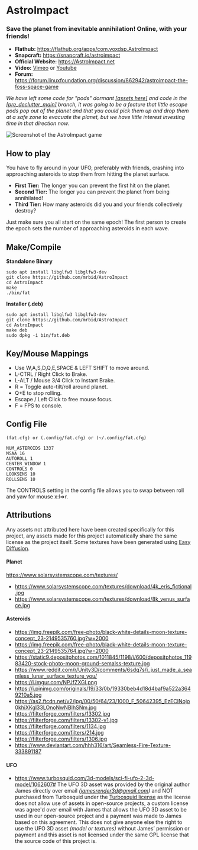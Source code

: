 # AstroImpact
### Save the planet from inevitable annihilation! Online, with your friends!

* **Flathub:** https://flathub.org/apps/com.voxdsp.AstroImpact
* **Snapcraft:** https://snapcraft.io/astroimpact
* **Official Website:** https://AstroImpact.net
* **Video:** [Vimeo](https://vimeo.com/836414581) or [Youtube](https://www.youtube.com/watch?v=5qUD3DM8rD8)
* **Forum:** https://forum.linuxfoundation.org/discussion/862942/astroimpact-the-foss-space-game

*We have left some code for "pods" dormant [[assets here]](assets/old_assets.c) and code in the [[pre_declutter_main]](https://notabug.org/AstroImpact/AstroImpact/src/pre_declutter_main) branch, it was going to be a feature that little escape pods pop out of the planet and that you could pick them up and drop them at a safe zone to evacuate the planet, but we have little interest investing time in that direction now.*

![Screenshot of the AstroImpact game](https://us.v-cdn.net/6030874/uploads/editor/aa/ubn8tqbf6irz.png)

## How to play

You have to fly around in your UFO, preferably with friends, crashing into approaching asteroids to stop them from hitting the planet surface.

* **First Tier:** The longer you can prevent the first hit on the planet.
* **Second Tier:** The longer you can prevent the planet from being annihilated!
* **Third Tier:** How many asteroids did you and your friends collectively destroy?

Just make sure you all start on the same epoch! The first person to create the epoch sets the number of approaching asteroids in each wave.

## Make/Compile
**Standalone Binary**
```
sudo apt install libglfw3 libglfw3-dev
git clone https://github.com/mrbid/AstroImpact
cd AstroImpact
make
./bin/fat
```
**Installer (.deb)**
```
sudo apt install libglfw3 libglfw3-dev
git clone https://github.com/mrbid/AstroImpact
cd AstroImpact
make deb
sudo dpkg -i bin/fat.deb
```

## Key/Mouse Mappings
- Use W,A,S,D,Q,E,SPACE & LEFT SHIFT to move around.
- L-CTRL / Right Click to Brake.
- L-ALT / Mouse 3/4 Click to Instant Brake.
- R = Toggle auto-tilt/roll around planet.
- Q+E to stop rolling.
- Escape / Left Click to free mouse focus.
- F = FPS to console.

## Config File
`(fat.cfg) or (.config/fat.cfg) or (~/.config/fat.cfg)`
```
NUM_ASTEROIDS 1337
MSAA 16
AUTOROLL 1
CENTER_WINDOW 1
CONTROLS 0
LOOKSENS 10
ROLLSENS 10
```
The CONTROLS setting in the config file allows you to swap between roll and yaw for mouse x:l=>r.

## Attributions

Any assets not attributed here have been created specifically for this project, any assets made for this project automatically share the same license as the project itself. Some textures have been generated using [Easy Diffusion](https://easydiffusion.github.io/).

#### Planet
https://www.solarsystemscope.com/textures/
- https://www.solarsystemscope.com/textures/download/4k_eris_fictional.jpg
- https://www.solarsystemscope.com/textures/download/8k_venus_surface.jpg

#### Asteroids
- https://img.freepik.com/free-photo/black-white-details-moon-texture-concept_23-2149535760.jpg?w=2000
- https://img.freepik.com/free-photo/black-white-details-moon-texture-concept_23-2149535764.jpg?w=2000
- https://static9.depositphotos.com/1011845/1198/i/600/depositphotos_11983420-stock-photo-moon-ground-semalss-texture.jpg
- https://www.reddit.com/r/Unity3D/comments/6sdq7s/i_just_made_a_seamless_lunar_surface_texture_you/
- https://i.imgur.com/NPJfZXGl.png
- https://i.pinimg.com/originals/19/33/0b/19330beb4d18d4baf9a522a3649210a5.jpg
- https://as2.ftcdn.net/v2/jpg/00/50/64/23/1000_F_50642395_EzECINojo0khiXKgl33LOnoNwNBIhSNm.jpg
- https://filterforge.com/filters/13302.jpg
- https://filterforge.com/filters/13302-v1.jpg
- https://filterforge.com/filters/1134.jpg
- https://filterforge.com/filters/214.jpg
- https://filterforge.com/filters/1306.jpg
- https://www.deviantart.com/hhh316/art/Seamless-Fire-Texture-333891187

#### UFO
- https://www.turbosquid.com/3d-models/sci-fi-ufo-2-3d-model/1062607# The UFO 3D asset was provided by the original author James directly over email _([jamesrender3d@gmail.com](mailto:jamesrender3d@gmail.com))_ and NOT purchased from Turbosquid under the [Turbosquid license](https://blog.turbosquid.com/turbosquid-3d-model-license) as the license does not allow use of assets in open-source projects, a custom license was agree'd over email with James that allows the UFO 3D asset to be used in our open-source project and a payment was made to James based on this agreement. This does not give anyone else the right to use the UFO 3D asset _(model or textures)_ without James’ permission or payment and this asset is not licensed under the same GPL license that the source code of this project is.
